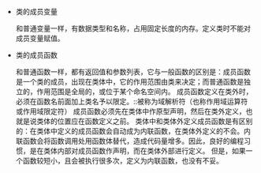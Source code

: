 * 类的成员变量

    和普通变量一样，有数据类型和名称，占用固定长度的内存。定义类时不能对成员变量赋值。

* 类的成员函数

    和普通函数一样，都有返回值和参数列表，它与一般函数的区别是：成员函数是一个类的成员，出现在类体中，它的作用范围由类来决定；而普通函数是独立的，作用范围是全局的，或位于某个命名空间内。
    成员函数定义在类外时，必须在函数名前面加上类名予以限定。::被称为域解析符（也称作用域运算符或作用域限定符）
    成员函数必须先在类体中作原型声明，然后在类外定义，也就是说类体的位置应在函数定义之前。
    类体中和类体外定义成员函数是有区别的：在类体中定义的成员函数会自动成为内联函数，在类体外定义的不会。内联函数会将函数调用处用函数体替代，造成代码量增多。因此，良好的编程习惯，是在类体内部对成员函数作声明，而在类体外部进行定义。
    但是，如果一个函数较短小，且会被执行很多次，定义为内联函数，也没有不妥。